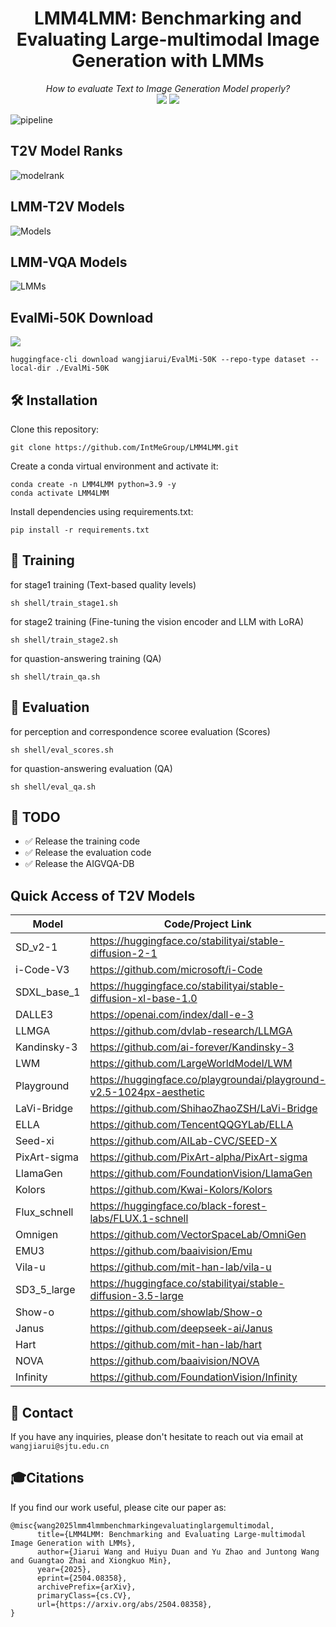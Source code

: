 
<div align="center">
   <h1>LMM4LMM: Benchmarking and Evaluating Large-multimodal Image Generation with LMMs</h1>
   <i>How to evaluate Text to Image Generation Model properly?</i>
   <div>
      <!-- <a href="https://arxiv.org/abs/2504.08358"><img src="https://arxiv.org/abs/2504.08358"/></a> -->
      <a href="https://arxiv.org/abs/2504.08358"><img src="https://img.shields.io/badge/Arxiv-2504.08358-red"/></a>
      <a href="https://huggingface.co/datasets/wangjiarui/EvalMi-50K/tree/main"><img src="https://img.shields.io/badge/%F0%9F%A4%97%20Hugging%20Face-Dataset-green"></a>
   </div>
</div>

![pipeline](https://github.com/user-attachments/assets/c322826f-12f3-48a1-b62f-b1c731dc4ba6)
## T2V Model Ranks
![modelrank](https://github.com/user-attachments/assets/1ff75fa2-f9fe-43c1-8e34-bd72d9a9d443)
## LMM-T2V Models
![Models](https://github.com/user-attachments/assets/fad370b3-9a65-4625-8542-03e11550c335)
## LMM-VQA Models
![LMMs](https://github.com/user-attachments/assets/dea7d25a-1ba3-4865-b4d5-ebf6857842c3)
## EvalMi-50K Download
 <a href="https://huggingface.co/datasets/wangjiarui/EvalMi-50K/tree/main"><img src="https://img.shields.io/badge/%F0%9F%A4%97%20Hugging%20Face-Dataset-green"></a>
```
huggingface-cli download wangjiarui/EvalMi-50K --repo-type dataset --local-dir ./EvalMi-50K
```
## 🛠️ Installation

Clone this repository:
```
git clone https://github.com/IntMeGroup/LMM4LMM.git
```
Create a conda virtual environment and activate it:
```
conda create -n LMM4LMM python=3.9 -y
conda activate LMM4LMM
```
Install dependencies using requirements.txt:
```
pip install -r requirements.txt
```

## 🌈 Training

for stage1 training (Text-based quality levels)

```
sh shell/train_stage1.sh
```
for stage2 training (Fine-tuning the vision encoder and LLM with LoRA)

```
sh shell/train_stage2.sh
```

for quastion-answering training (QA)
```
sh shell/train_qa.sh
```

## 🌈 Evaluation

for perception and correspondence scoree evaluation (Scores)

```
sh shell/eval_scores.sh
```

for quastion-answering evaluation (QA)
```
sh shell/eval_qa.sh
```


## 📌 TODO
- ✅ Release the training code 
- ✅ Release the evaluation code 
- ✅ Release the AIGVQA-DB

## Quick Access of T2V Models
| Model |Code/Project Link |
|---|---|
|SD_v2-1|https://huggingface.co/stabilityai/stable-diffusion-2-1|
|i-Code-V3|https://github.com/microsoft/i-Code|
|SDXL_base_1|https://huggingface.co/stabilityai/stable-diffusion-xl-base-1.0|
|DALLE3|https://openai.com/index/dall-e-3|
|LLMGA|https://github.com/dvlab-research/LLMGA|
|Kandinsky-3|https://github.com/ai-forever/Kandinsky-3|
|LWM|https://github.com/LargeWorldModel/LWM|
|Playground|https://huggingface.co/playgroundai/playground-v2.5-1024px-aesthetic|
|LaVi-Bridge|https://github.com/ShihaoZhaoZSH/LaVi-Bridge|
|ELLA|https://github.com/TencentQQGYLab/ELLA|
|Seed-xi|https://github.com/AILab-CVC/SEED-X|
|PixArt-sigma|https://github.com/PixArt-alpha/PixArt-sigma|
|LlamaGen|https://github.com/FoundationVision/LlamaGen|
|Kolors|https://github.com/Kwai-Kolors/Kolors|
|Flux_schnell|https://huggingface.co/black-forest-labs/FLUX.1-schnell|
|Omnigen|https://github.com/VectorSpaceLab/OmniGen|
|EMU3|https://github.com/baaivision/Emu|
|Vila-u|https://github.com/mit-han-lab/vila-u|
|SD3_5_large|https://huggingface.co/stabilityai/stable-diffusion-3.5-large|
|Show-o|https://github.com/showlab/Show-o|
|Janus|https://github.com/deepseek-ai/Janus|
|Hart|https://github.com/mit-han-lab/hart|
|NOVA|https://github.com/baaivision/NOVA|
|Infinity|https://github.com/FoundationVision/Infinity|

## 📧 Contact
If you have any inquiries, please don't hesitate to reach out via email at `wangjiarui@sjtu.edu.cn`


## 🎓Citations

If you find our work useful, please cite our paper as:
```
@misc{wang2025lmm4lmmbenchmarkingevaluatinglargemultimodal,
      title={LMM4LMM: Benchmarking and Evaluating Large-multimodal Image Generation with LMMs}, 
      author={Jiarui Wang and Huiyu Duan and Yu Zhao and Juntong Wang and Guangtao Zhai and Xiongkuo Min},
      year={2025},
      eprint={2504.08358},
      archivePrefix={arXiv},
      primaryClass={cs.CV},
      url={https://arxiv.org/abs/2504.08358}, 
}
```
